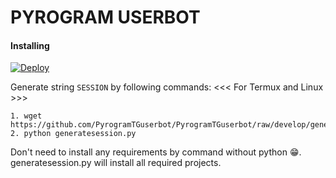 # PYROGRAM USERBOT 

#### Installing

[![Deploy](https://www.herokucdn.com/deploy/button.svg)](https://dashboard.heroku.com/new?template=https://github.com/PyrogramTGuserbot/PyrogramTGuserbot/tree/master)

Generate string `SESSION` by following commands:
<<< For Termux and Linux >>>
``` 
1. wget https://github.com/PyrogramTGuserbot/PyrogramTGuserbot/raw/develop/generatesession.py
2. python generatesession.py

```

Don't need to install any requirements by command without python 😁. generatesession.py will install all required projects.
